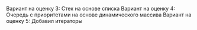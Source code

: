 Вариант на оценку 3: Стек на основе списка
Вариант на оценку 4: Очередь с приоритетами на основе динамического массива
Вариант на оценку 5: Добавил итераторы
